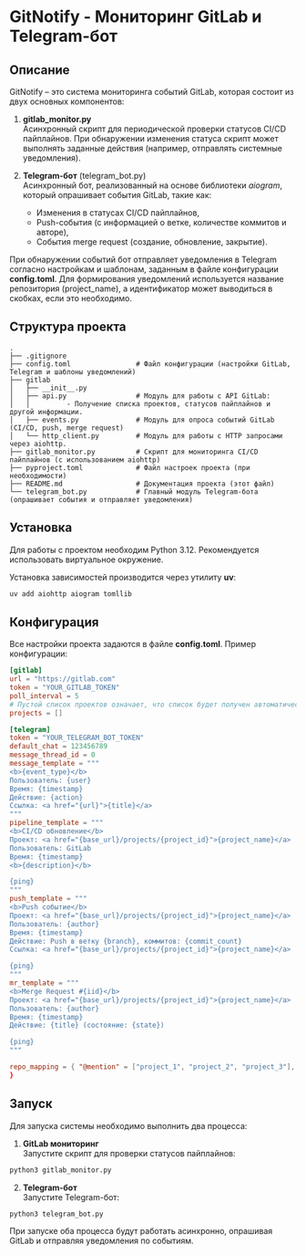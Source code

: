 GitNotify - Мониторинг GitLab и Telegram-бот
============================================

Описание
--------
GitNotify – это система мониторинга событий GitLab, которая состоит из двух основных компонентов:

1. **gitlab_monitor.py**  
   Асинхронный скрипт для периодической проверки статусов CI/CD пайплайнов. При обнаружении изменения статуса скрипт может выполнять заданные действия (например, отправлять системные уведомления).

2. **Telegram-бот** (telegram_bot.py)  
   Асинхронный бот, реализованный на основе библиотеки *aiogram*, который опрашивает события GitLab, такие как:
   - Изменения в статусах CI/CD пайплайнов,
   - Push-события (с информацией о ветке, количестве коммитов и авторе),
   - События merge request (создание, обновление, закрытие).

При обнаружении событий бот отправляет уведомления в Telegram согласно настройкам и шаблонам, заданным в файле конфигурации **config.toml**. Для формирования уведомлений используется название репозитория (project_name), а идентификатор может выводиться в скобках, если это необходимо.

Структура проекта
-----------------
```
.
├── .gitignore
├── config.toml                # Файл конфигурации (настройки GitLab, Telegram и шаблоны уведомлений)
├── gitlab
│   ├── __init__.py
│   ├── api.py                 # Модуль для работы с API GitLab:
│   │         - Получение списка проектов, статусов пайплайнов и другой информации.
│   ├── events.py              # Модуль для опроса событий GitLab (CI/CD, push, merge request)
│   └── http_client.py         # Модуль для работы с HTTP запросами через aiohttp.
├── gitlab_monitor.py          # Скрипт для мониторинга CI/CD пайплайнов (с использованием aiohttp)
├── pyproject.toml             # Файл настроек проекта (при необходимости)
├── README.md                  # Документация проекта (этот файл)
└── telegram_bot.py            # Главный модуль Telegram-бота (опрашивает события и отправляет уведомления)
```
Установка
---------
Для работы с проектом необходим Python 3.12. Рекомендуется использовать виртуальное окружение.

Установка зависимостей производится через утилиту **uv**:
```bash
uv add aiohttp aiogram tomllib
```

Конфигурация
------------
Все настройки проекта задаются в файле **config.toml**. Пример конфигурации:

```toml
[gitlab]
url = "https://gitlab.com"
token = "YOUR_GITLAB_TOKEN"
poll_interval = 5
# Пустой список проектов означает, что список будет получен автоматически через API
projects = []

[telegram]
token = "YOUR_TELEGRAM_BOT_TOKEN"
default_chat = 123456789
message_thread_id = 0
message_template = """
<b>{event_type}</b>
Пользователь: {user}
Время: {timestamp}
Действие: {action}
Ссылка: <a href="{url}">{title}</a>
"""
pipeline_template = """
<b>CI/CD обновление</b>
Проект: <a href="{base_url}/projects/{project_id}">{project_name}</a>
Пользователь: GitLab
Время: {timestamp}
<b>{description}</b>

{ping}
"""
push_template = """
<b>Push событие</b>
Проект: <a href="{base_url}/projects/{project_id}">{project_name}</a>
Пользователь: {author}
Время: {timestamp}
Действие: Push в ветку {branch}, коммитов: {commit_count}
Ссылка: <a href="{base_url}/projects/{project_id}">{project_name}</a>

{ping}
"""
mr_template = """
<b>Merge Request #{iid}</b>
Проект: <a href="{base_url}/projects/{project_id}">{project_name}</a>
Пользователь: {author}
Время: {timestamp}
Действие: {title} (состояние: {state})

{ping}
"""

repo_mapping = { "@mention" = ["project_1", "project_2", "project_3"], "mention_2" = ["project_1"] }
}
```

Запуск
------
Для запуска системы необходимо выполнить два процесса:

1. **GitLab мониторинг**  
   Запустите скрипт для проверки статусов пайплайнов:

```bash
python3 gitlab_monitor.py
```

2. **Telegram-бот**  
   Запустите Telegram-бот:
```bash
python3 telegram_bot.py
```

При запуске оба процесса будут работать асинхронно, опрашивая GitLab и отправляя уведомления по событиям.

